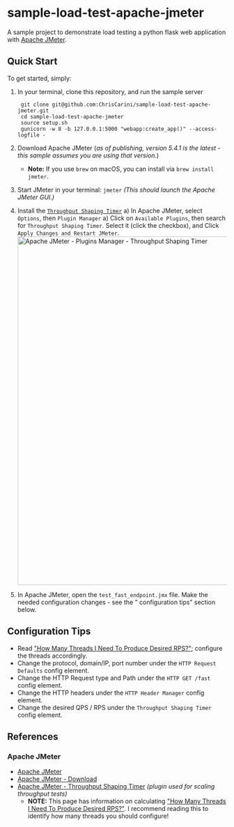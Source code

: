 # sample-load-test-apache-jmeter

A sample project to demonstrate load testing a python flask web application
with [Apache JMeter](https://jmeter.apache.org/index.html).

## Quick Start

To get started, simply:

1) In your terminal, clone this repository, and run the sample server
   ```shell
    git clone git@github.com:ChrisCarini/sample-load-test-apache-jmeter.git
    cd sample-load-test-apache-jmeter
    source setup.sh
    gunicorn -w 8 -b 127.0.0.1:5000 "webapp:create_app()" --access-logfile -
    ```
1) Download Apache JMeter (_as of publishing, version 5.4.1 is the latest - this sample assumes you are using that
   version._)
    - **Note:** If you use `brew` on macOS, you can install via `brew install jmeter`.

1) Start JMeter in your terminal: `jmeter` _(This should launch the Apache JMeter GUI.)_

1) Install the [`Throughput Shaping Timer`](https://jmeter-plugins.org/wiki/ThroughputShapingTimer/)
   a) In Apache JMeter, select `Options`, then `Plugin Manager`
   a) Click on `Available Plugins`, then search for `Throughput Shaping Timer`. Select it (click the checkbox), and
   Click `Apply Changes and Restart JMeter`.
   <img src="./images/2021-05-09-ApacheJMeter_5.4.1_PluginsManager_ThroughputShapingTimer.png" alt="Apache JMeter - Plugins Manager - Throughput Shaping Timer" width="800"/>

1) In Apache JMeter, open the `test_fast_endpoint.jmx` file. Make the needed configuration changes - see the "
   configuration tips" section below.

## Configuration Tips

* Read ["How Many Threads I Need To Produce Desired RPS?"][1]; configure the threads accordingly.
* Change the protocol, domain/IP, port number under the `HTTP Request Defaults` config element.
* Change the HTTP Request type and Path under the `HTTP GET /fast` config element.
* Change the HTTP headers under the `HTTP Header Manager` config element.
* Change the desired QPS / RPS under the `Throughput Shaping Timer` config element.

## References

### Apache JMeter

* [Apache JMeter](https://jmeter.apache.org/index.html)
* [Apache JMeter - Download](https://jmeter.apache.org/download_jmeter.cgi)
* [Apache JMeter - Throughput Shaping Timer](https://jmeter-plugins.org/wiki/ThroughputShapingTimer/) _(plugin used for
  scaling throughput tests)_
    - **NOTE:** This page has information on calculating ["How Many Threads I Need To Produce Desired RPS?"][1]. I
      recommend reading this to identify how many threads you should configure!

[1]: https://jmeter-plugins.org/wiki/ThroughputShapingTimer/#How-Many-Threads-I-Need-To-Produce-Desired-RPS